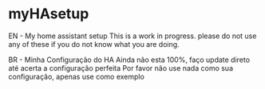 # myHAsetup
EN -  My home assistant setup
      This is a work in progress.
      please do not use any of these if you do not know what you are doing.
      
BR - Minha Configuração do HA
      Ainda não esta 100%, faço update direto até acerta a configuração perfeita
      Por favor não use nada como sua configuração, apenas use como exemplo
